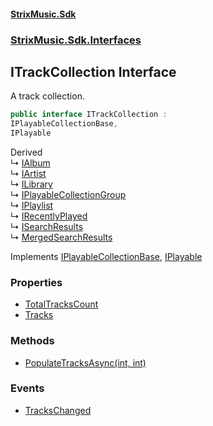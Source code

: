 #### [StrixMusic.Sdk](./index.md 'index')
### [StrixMusic.Sdk.Interfaces](./StrixMusic-Sdk-Interfaces.md 'StrixMusic.Sdk.Interfaces')
## ITrackCollection Interface
A track collection.  
```csharp
public interface ITrackCollection :
IPlayableCollectionBase,
IPlayable
```
Derived  
&#8627; [IAlbum](./StrixMusic-Sdk-Interfaces-IAlbum.md 'StrixMusic.Sdk.Interfaces.IAlbum')  
&#8627; [IArtist](./StrixMusic-Sdk-Interfaces-IArtist.md 'StrixMusic.Sdk.Interfaces.IArtist')  
&#8627; [ILibrary](./StrixMusic-Sdk-Interfaces-ILibrary.md 'StrixMusic.Sdk.Interfaces.ILibrary')  
&#8627; [IPlayableCollectionGroup](./StrixMusic-Sdk-Interfaces-IPlayableCollectionGroup.md 'StrixMusic.Sdk.Interfaces.IPlayableCollectionGroup')  
&#8627; [IPlaylist](./StrixMusic-Sdk-Interfaces-IPlaylist.md 'StrixMusic.Sdk.Interfaces.IPlaylist')  
&#8627; [IRecentlyPlayed](./StrixMusic-Sdk-Interfaces-IRecentlyPlayed.md 'StrixMusic.Sdk.Interfaces.IRecentlyPlayed')  
&#8627; [ISearchResults](./StrixMusic-Sdk-Interfaces-ISearchResults.md 'StrixMusic.Sdk.Interfaces.ISearchResults')  
&#8627; [MergedSearchResults](./StrixMusic-Sdk-MergedWrappers-MergedSearchResults.md 'StrixMusic.Sdk.MergedWrappers.MergedSearchResults')  

Implements [IPlayableCollectionBase](./StrixMusic-Sdk-Interfaces-IPlayableCollectionBase.md 'StrixMusic.Sdk.Interfaces.IPlayableCollectionBase'), [IPlayable](./StrixMusic-Sdk-Interfaces-IPlayable.md 'StrixMusic.Sdk.Interfaces.IPlayable')  
### Properties
- [TotalTracksCount](./StrixMusic-Sdk-Interfaces-ITrackCollection-TotalTracksCount.md 'StrixMusic.Sdk.Interfaces.ITrackCollection.TotalTracksCount')
- [Tracks](./StrixMusic-Sdk-Interfaces-ITrackCollection-Tracks.md 'StrixMusic.Sdk.Interfaces.ITrackCollection.Tracks')
### Methods
- [PopulateTracksAsync(int, int)](./StrixMusic-Sdk-Interfaces-ITrackCollection-PopulateTracksAsync(int_int).md 'StrixMusic.Sdk.Interfaces.ITrackCollection.PopulateTracksAsync(int, int)')
### Events
- [TracksChanged](./StrixMusic-Sdk-Interfaces-ITrackCollection-TracksChanged.md 'StrixMusic.Sdk.Interfaces.ITrackCollection.TracksChanged')
